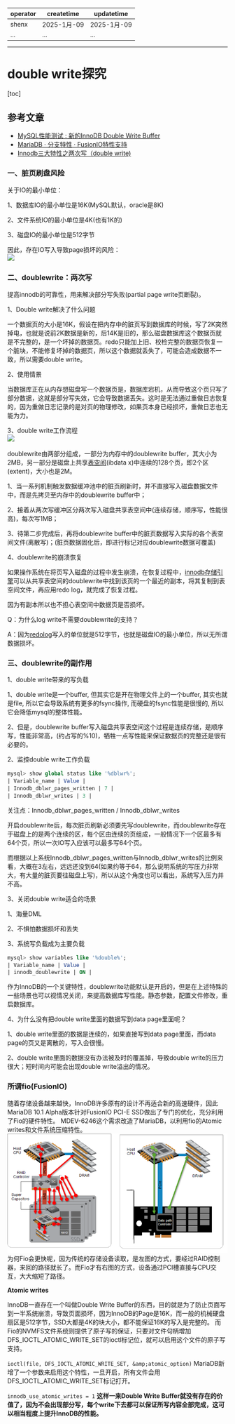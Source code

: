 | operator | createtime | updatetime |
| ---- | ---- | ---- |
| shenx | 2025-1月-09 | 2025-1月-09  |
| ... | ... | ... |
---
# double write探究

[toc]

## 参考文章

* [MySQL性能测试 : 新的InnoDB Double Write Buffer](https://cloud.tencent.com/developer/article/1630526)
* [MariaDB · 分支特性 · FusionIO特性支持](https://www.bookstack.cn/read/aliyun-rds-core/4711d90795139c3b.md)
* [Innodb三大特性之两次写（double write)](https://blog.csdn.net/MortShi/article/details/122525895)

### 一、脏页刷盘风险

关于IO的最小单位：

1、数据库IO的最小单位是16K(MySQL默认，oracle是8K)

2、文件系统IO的最小单位是4K(也有1K的)

3、磁盘IO的最小单位是512字节

因此，存在IO写入导致page损坏的风险：  
![](https://i-blog.csdnimg.cn/blog_migrate/27b6859a8941edf9366beb32be3a4861.png)

### 二、doublewrite：两次写

提高innodb的可靠性，用来解决部分写失败(partial page write页断裂)。

1、Double write解决了什么问题

一个数据页的大小是16K，假设在把内存中的脏页写到数据库的时候，写了2K突然掉电，也就是说前2K数据是新的，后14K是旧的，那么磁盘数据库这个数据页就是不完整的，是一个坏掉的数据页。redo只能加上旧、校检完整的数据页恢复一个脏块，不能修复坏掉的数据页，所以这个数据就丢失了，可能会造成数据不一致，所以需要double write。

2、使用情景

当数据库正在从内存想磁盘写一个数据页是，数据库宕机，从而导致这个页只写了部分数据，这就是部分写失效，它会导致数据丢失。这时是无法通过重做日志恢复的，因为重做日志记录的是对页的物理修改，如果页本身已经损坏，重做日志也无能为力。

3、double write工作流程  
![](https://i-blog.csdnimg.cn/blog_migrate/ed944111eeb00ea71f8a2c826c22bb64.png)
  
doublewrite由两部分组成，一部分为内存中的doublewrite buffer，其大小为2MB，另一部分是磁盘上共享[表空间](https://so.csdn.net/so/search?q=%E8%A1%A8%E7%A9%BA%E9%97%B4&spm=1001.2101.3001.7020)(ibdata x)中连续的128个页，即2个区(extent)，大小也是2M。

1、当一系列机制触发数据缓冲池中的脏页刷新时，并不直接写入磁盘数据文件中，而是先拷贝至内存中的doublewrite buffer中；

2、接着从两次写缓冲区分两次写入磁盘共享表空间中(连续存储，顺序写，性能很高)，每次写1MB；

3、待第二步完成后，再将doublewrite buffer中的脏页数据写入实际的各个表空间文件(离散写)；(脏页数据固化后，即进行标记对应doublewrite数据可覆盖)

4、doublewrite的崩溃恢复

如果操作系统在将页写入磁盘的过程中发生崩溃，在恢复过程中，[innodb存储引擎](https://so.csdn.net/so/search?q=innodb%E5%AD%98%E5%82%A8%E5%BC%95%E6%93%8E&spm=1001.2101.3001.7020)可以从共享表空间的doublewrite中找到该页的一个最近的副本，将其复制到表空间文件，再应用redo log，就完成了恢复过程。

因为有副本所以也不担心表空间中数据页是否损坏。

Q：为什么log write不需要doublewrite的支持？

A：因为[redolog](https://so.csdn.net/so/search?q=redolog&spm=1001.2101.3001.7020)写入的单位就是512字节，也就是磁盘IO的最小单位，所以无所谓数据损坏。

### 三、doublewrite的副作用

1、double write带来的写负载

1、double write是一个buffer, 但其实它是开在物理文件上的一个buffer, 其实也就是file, 所以它会导致系统有更多的fsync操作, 而硬盘的fsync性能是很慢的, 所以它会降低mysql的整体性能。

2、但是，doublewrite buffer写入磁盘共享表空间这个过程是连续存储，是顺序写，性能非常高，(约占写的%10)，牺牲一点写性能来保证数据页的完整还是很有必要的。

2、监控double write工作负载

```sql
mysql> show global status like '%dblwr%';
| Variable_name | Value |
| Innodb_dblwr_pages_written | 7 |
| Innodb_dblwr_writes | 3 |
```

关注点：Innodb_dblwr_pages_written / Innodb_dblwr_writes

开启doublewrite后，每次脏页刷新必须要先写doublewrite，而doublewrite存在于磁盘上的是两个连续的区，每个区由连续的页组成，一般情况下一个区最多有64个页，所以一次IO写入应该可以最多写64个页。

而根据以上系统Innodb_dblwr_pages_written与Innodb_dblwr_writes的比例来看，大概在3左右，远远还没到64(如果约等于64，那么说明系统的写压力非常大，有大量的脏页要往磁盘上写)，所以从这个角度也可以看出，系统写入压力并不高。

3、关闭double write适合的场景

1、海量DML

2、不惧怕数据损坏和丢失

3、系统写负载成为主要负载

```sql
mysql> show variables like '%double%';
| Variable_name | Value |
| innodb_doublewrite | ON |
```

作为InnoDB的一个关键特性，doublewrite功能默认是开启的，但是在上述特殊的一些场景也可以视情况关闭，来提高数据库写性能。静态参数，配置文件修改，重启数据库。

4、为什么没有把double write里面的数据写到data page里面呢？

1、double write里面的数据是连续的，如果直接写到data page里面，而data page的页又是离散的，写入会很慢。

2、double write里面的数据没有办法被及时的覆盖掉，导致double write的压力很大；短时间内可能会出现double write溢出的情况。  


### 所谓fio(FusionIO)

随着存储设备越来越快，InnoDB许多原有的设计不再适合新的高速硬件，因此MariaDB 10.1 Alpha版本针对FusionIO PCI-E SSD做出了专门的优化，充分利用了Fio的硬件特性。 MDEV-6246这个需求改造了MariaDB，以利用fio的Atomic writes和文件系统压缩特性。
![磁盘io方式对比图](image/磁盘io方式对比图.png)
为何Fio会更快呢，因为传统的存储设备读取，是左图的方式，要经过RAID控制器，来回的路径就长了。而Fio才有右图的方式，设备通过PCI槽直接与CPU交互，大大缩短了路径。

**Atomic writes**

InnoDB一直存在一个叫做Double Write Buffer的东西，目的就是为了防止页面写到一半系统崩溃，导致页面损坏，因为InnoDB的Page是16K，而一般的机械硬盘扇区是512字节，SSD大都是4K的块大小，都不能保证16K的写入是完整的。 而Fio的NVMFS文件系统则提供了原子写的保证，只要对文件句柄增加DFS_IOCTL_ATOMIC_WRITE_SET的ioctl标记位，就可以启用这个文件的原子写支持。

`ioctl(file, DFS_IOCTL_ATOMIC_WRITE_SET, &amp;atomic_option)`
MariaDB新增了一个参数来启用这个特性，一旦开启，所有文件会用DFS_IOCTL_ATOMIC_WRITE_SET标记打开。

`innodb_use_atomic_writes = 1`
**这样一来Double Write Buffer就没有存在的价值了，因为不会出现部分写，每个write下去都可以保证所写内容全部完成，这可以相当程度上提升InnoDB的性能。**

